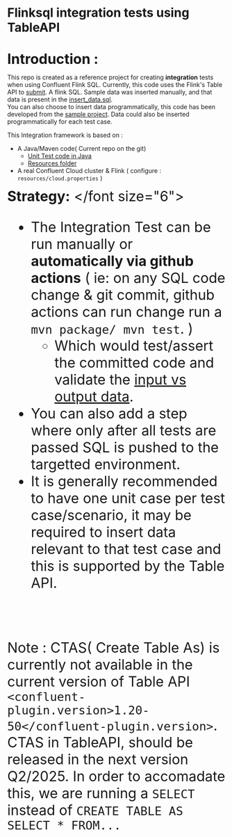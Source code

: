 # Flinksql integration tests using TableAPI     
<br>
<b> <font size="6">Introduction : </font ></b>

This repo is created as a reference project for creating <b>integration</b> tests when using Confluent Flink SQL. Currently, this code uses the Flink's Table API to [submit](https://github.com/bjaggi/flinksql-int-test/blob/main/src/test/java/io/confluent/flink/examples/HybrisStoreProductServiceTest.java#L47). A flink SQL. Sample data was inserted manually, and that data is present in the [insert_data.sql](https://github.com/bjaggi/flinksql-int-test/blob/main/src/main/resources/insert_data.sql).
<br>
You can also choose to insert data programmatically, this code has been developed from the [sample project](https://github.com/confluentinc/learn-apache-flink-table-api-for-java-exercises/blob/main/solutions/03-building-a-streaming-pipeline/src/test/java/marketplace/CustomerServiceIntegrationTest.java#L43).
Data could also be inserted programmatically for each test case. 

This Integration framework is based on :
- A Java/Maven code( Current repo on the git)
  - [Unit Test code in Java](https://github.com/bjaggi/flinksql-int-test/blob/main/src/test/java/io/confluent/flink/examples/HybrisStoreProductServiceTest.java#L31)
  - [Resources folder](https://github.com/bjaggi/flinksql-int-test/tree/main/src/main/resources)
- A real Confluent Cloud cluster & Flink ( configure : `resources/cloud.properties` )


<b> <font size="6">Strategy:</b> </font size="6">

- The Integration Test can be run manually or <b>automatically via github actions</b> ( ie: on any SQL code change & git commit, github actions can run change run a    `mvn package/ mvn test`.  )
  - Which would test/assert the committed code and validate the [input vs output data](https://github.com/bjaggi/flinksql-int-test/blob/main/src/test/java/io/confluent/flink/examples/HybrisStoreProductServiceTest.java#L61). 
- You can also add a step where only after all tests are passed SQL is pushed to the targetted environment. 
- It is generally recommended to have one unit case per test case/scenario, it may be required to insert data relevant to that test case and this is supported by the Table API.


<br><br>
Note : CTAS( Create Table As) is currently not available in the current version of Table API `<confluent-plugin.version>1.20-50</confluent-plugin.version>`. CTAS in TableAPI, should be released in the next version Q2/2025. In order to accomadate this, we are running a ``SELECT`` instead of ``CREATE TABLE AS SELECT * FROM...``

